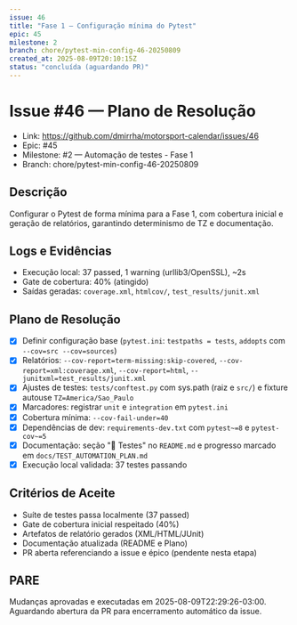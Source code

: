```yaml
---
issue: 46
title: "Fase 1 — Configuração mínima do Pytest"
epic: 45
milestone: 2
branch: chore/pytest-min-config-46-20250809
created_at: 2025-08-09T20:10:15Z
status: "concluída (aguardando PR)"
---
```


# Issue #46 — Plano de Resolução

- Link: https://github.com/dmirrha/motorsport-calendar/issues/46
- Epic: #45
- Milestone: #2 — Automação de testes - Fase 1
- Branch: chore/pytest-min-config-46-20250809

## Descrição
Configurar o Pytest de forma mínima para a Fase 1, com cobertura inicial e geração de relatórios, garantindo determinismo de TZ e documentação.

## Logs e Evidências
- Execução local: 37 passed, 1 warning (urllib3/OpenSSL), ~2s
- Gate de cobertura: 40% (atingido)
- Saídas geradas: `coverage.xml`, `htmlcov/`, `test_results/junit.xml`

## Plano de Resolução
- [x] Definir configuração base (`pytest.ini`: `testpaths = tests`, `addopts` com `--cov=src --cov=sources`)
- [x] Relatórios: `--cov-report=term-missing:skip-covered`, `--cov-report=xml:coverage.xml`, `--cov-report=html`, `--junitxml=test_results/junit.xml`
- [x] Ajustes de testes: `tests/conftest.py` com sys.path (raiz e `src/`) e fixture autouse `TZ=America/Sao_Paulo`
- [x] Marcadores: registrar `unit` e `integration` em `pytest.ini`
- [x] Cobertura mínima: `--cov-fail-under=40`
- [x] Dependências de dev: `requirements-dev.txt` com `pytest~=8` e `pytest-cov~=5`
- [x] Documentação: seção "🧪 Testes" no `README.md` e progresso marcado em `docs/TEST_AUTOMATION_PLAN.md`
- [x] Execução local validada: 37 testes passando

## Critérios de Aceite
- Suíte de testes passa localmente (37 passed)
- Gate de cobertura inicial respeitado (40%)
- Artefatos de relatório gerados (XML/HTML/JUnit)
- Documentação atualizada (README e Plano)
- PR aberta referenciando a issue e épico (pendente nesta etapa)

## PARE
Mudanças aprovadas e executadas em 2025-08-09T22:29:26-03:00. Aguardando abertura da PR para encerramento automático da issue.
